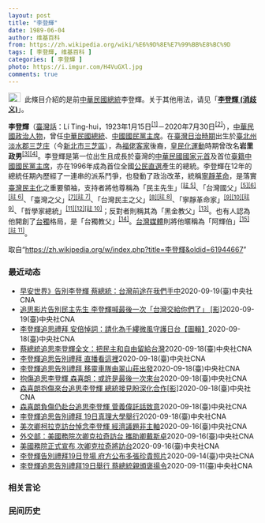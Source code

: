 ```yaml
---
layout: post
title: "李登輝"
date: 1989-06-04
author: 维基百科
from: https://zh.wikipedia.org/wiki/%E6%9D%8E%E7%99%BB%E8%BC%9D
tags: [ 李登輝, 维基百科 ]
categories: [ 李登輝 ]
photo: https://i.imgur.com/H4VuGXl.jpg
comments: true
---
```

<div class="mw-parser-output"><div role="note" class="hatnote navigation-not-searchable"><a href="/wiki/Wikipedia:%E6%B6%88%E6%AD%A7%E4%B9%89" title="Wikipedia:消歧义"><img alt="Disambig gray.svg" src="//upload.wikimedia.org/wikipedia/commons/thumb/5/5f/Disambig_gray.svg/25px-Disambig_gray.svg.png" decoding="async" width="25" height="19" srcset="//upload.wikimedia.org/wikipedia/commons/thumb/5/5f/Disambig_gray.svg/38px-Disambig_gray.svg.png 1.5x, //upload.wikimedia.org/wikipedia/commons/thumb/5/5f/Disambig_gray.svg/50px-Disambig_gray.svg.png 2x" data-file-width="220" data-file-height="168"></a>&nbsp;&nbsp;此條目介紹的是前<a href="/wiki/%E4%B8%AD%E8%8F%AF%E6%B0%91%E5%9C%8B%E7%B8%BD%E7%B5%B1" title="中華民國總統">中華民國總統</a>李登輝。关于其他用法，请见「<b><a href="/wiki/%E6%9D%8E%E7%99%BB%E8%BC%9D_(%E6%B6%88%E6%AD%A7%E7%BE%A9)" class="mw-redirect" title="李登輝 (消歧義)">李登輝 (消歧义)</a></b>」。</div>
<div id="noteTA-ca0b4af5" class="noteTA"><div class="noteTA-local"><div data-noteta-code="zh-hant:臺; zh-hans:台;"></div><div data-noteta-code="zh-hant:臺灣; zh-hans:台湾;"></div><div data-noteta-code="zh:康乃尔; zh-cn:康奈尔; zh-tw:康乃爾;"></div><div data-noteta-code="zh-cn:钓鱼岛; zh-tw:釣魚臺; zh-hk:釣魚台"></div></div></div>

<p><b>李登輝</b>（<a href="/wiki/%E8%87%BA%E7%81%A3%E8%A9%B1" title="臺灣話">臺灣話</a>：<span lang="nan"><link rel="mw-deduplicated-inline-style" href="mw-data:TemplateStyles:r58929728"><span class="sans-serif"><span lang="nan">Lí Ting-hui</span></span></span>，1923年1月15日<sup id="cite_ref-5" class="reference"><a href="#cite_note-5">[1]</a></sup>－2020年7月30日<sup id="cite_ref-逝世_6-0" class="reference"><a href="#cite_note-逝世-6">[2]</a></sup>），<a href="/wiki/%E4%B8%AD%E8%8F%AF%E6%B0%91%E5%9C%8B" title="中華民國">中華民國</a><a href="/wiki/%E6%94%BF%E6%B2%BB%E4%BA%BA%E7%89%A9" title="政治人物">政治人物</a>，曾任<a href="/wiki/%E4%B8%AD%E8%8F%AF%E6%B0%91%E5%9C%8B%E7%B8%BD%E7%B5%B1" title="中華民國總統">中華民國總統</a>、<a href="/wiki/%E4%B8%AD%E5%9C%8B%E5%9C%8B%E6%B0%91%E9%BB%A8%E4%B8%BB%E5%B8%AD" title="中國國民黨主席">中國國民黨主席</a>。在<a href="/wiki/%E8%87%BA%E7%81%A3%E6%97%A5%E6%B2%BB%E6%99%82%E6%9C%9F" class="mw-redirect" title="臺灣日治時期">臺灣日治時期</a>出生於<a href="/wiki/%E8%87%BA%E5%8C%97%E5%B7%9E" title="臺北州">臺北州</a><a href="/wiki/%E6%B7%A1%E6%B0%B4%E9%83%A1" title="淡水郡">淡水郡</a><a href="/wiki/%E4%B8%89%E8%8A%9D%E5%BA%84" title="三芝庄">三芝庄</a>（今<a href="/wiki/%E6%96%B0%E5%8C%97%E5%B8%82" title="新北市">新北市</a><a href="/wiki/%E4%B8%89%E8%8A%9D%E5%8D%80" title="三芝區">三芝區</a>），為<a href="/wiki/%E7%A6%8F%E4%BD%AC%E5%AE%A2" title="福佬客">福佬客家</a>後裔，<a href="/wiki/%E7%9A%87%E6%B0%91%E5%8C%96%E9%81%8B%E5%8B%95" title="皇民化運動">皇民化運動</a>時期曾改名<b>岩里政男</b><sup id="cite_ref-7" class="reference"><a href="#cite_note-7">[3]</a></sup><sup id="cite_ref-8" class="reference"><a href="#cite_note-8">[4]</a></sup>。李登輝是第一位出生且成長於臺灣的<a href="/wiki/%E4%B8%AD%E8%8F%AF%E6%B0%91%E5%9C%8B%E5%9C%8B%E5%AE%B6%E5%85%83%E9%A6%96" class="mw-redirect" title="中華民國國家元首">中華民國國家元首</a>及首位<a href="/wiki/%E5%8F%B0%E7%81%A3%E6%9C%AC%E7%9C%81%E4%BA%BA" class="mw-redirect" title="台灣本省人">臺籍</a><a href="/wiki/%E4%B8%AD%E5%9C%8B%E5%9C%8B%E6%B0%91%E9%BB%A8%E4%B8%BB%E5%B8%AD" title="中國國民黨主席">中國國民黨主席</a>，亦在1996年成為首位全國<a href="/wiki/1996%E5%B9%B4%E4%B8%AD%E8%8F%AF%E6%B0%91%E5%9C%8B%E7%B8%BD%E7%B5%B1%E9%81%B8%E8%88%89" title="1996年中華民國總統選舉">公民直選</a>產生的總統。李登輝在12年的總統任期內歷經了一連串的派系鬥爭，也發動了政治改革，統稱<a href="/wiki/%E5%AF%A7%E9%9D%9C%E9%9D%A9%E5%91%BD" title="寧靜革命">寧靜革命</a>，是落實<a href="/wiki/%E8%87%BA%E7%81%A3%E6%B0%91%E4%B8%BB%E5%8C%96" title="臺灣民主化">臺灣民主化</a>之重要領袖，支持者將他尊稱為「民主先生」<span id="noteTag-cite_ref-sup"><sup id="cite_ref-9" class="reference"><a href="#cite_note-9">[註 5]</a></sup></span>、「台灣國父」<sup id="cite_ref-10" class="reference"><a href="#cite_note-10">[5]</a></sup><sup id="cite_ref-11" class="reference"><a href="#cite_note-11">[6]</a></sup><span id="noteTag-cite_ref-sup"><sup id="cite_ref-12" class="reference"><a href="#cite_note-12">[註 6]</a></sup></span>、「臺灣之父」<sup id="cite_ref-13" class="reference"><a href="#cite_note-13">[7]</a></sup><span id="noteTag-cite_ref-sup"><sup id="cite_ref-14" class="reference"><a href="#cite_note-14">[註 7]</a></sup></span>、「台灣民主之父」<sup id="cite_ref-15" class="reference"><a href="#cite_note-15">[8]</a></sup><span id="noteTag-cite_ref-sup"><sup id="cite_ref-16" class="reference"><a href="#cite_note-16">[註 8]</a></sup></span>、「寧靜革命家」<sup id="cite_ref-17" class="reference"><a href="#cite_note-17">[9]</a></sup><sup id="cite_ref-18" class="reference"><a href="#cite_note-18">[10]</a></sup><span id="noteTag-cite_ref-sup"><sup id="cite_ref-19" class="reference"><a href="#cite_note-19">[註 9]</a></sup></span>、「哲學家總統」<sup id="cite_ref-20" class="reference"><a href="#cite_note-20">[11]</a></sup><sup id="cite_ref-三則近身_21-0" class="reference"><a href="#cite_note-三則近身-21">[12]</a></sup><span id="noteTag-cite_ref-sup"><sup id="cite_ref-22" class="reference"><a href="#cite_note-22">[註 10]</a></sup></span>；反對者則稱其為「黑金教父」<sup id="cite_ref-23" class="reference"><a href="#cite_note-23">[13]</a></sup>。也有人認為他開創了<a href="/wiki/%E5%8F%B0%E7%81%A3%E7%8D%A8%E7%AB%8B%E9%81%8B%E5%8B%95" title="台灣獨立運動">台獨</a>格局，是「台獨教父」<sup id="cite_ref-24" class="reference"><a href="#cite_note-24">[14]</a></sup>。<a href="/wiki/%E5%8F%B0%E7%81%A3%E5%AA%92%E9%AB%94" title="台灣媒體">台灣媒體</a>則將他暱稱為「阿輝伯」<sup id="cite_ref-25" class="reference"><a href="#cite_note-25">[15]</a></sup><span id="noteTag-cite_ref-sup"><sup id="cite_ref-26" class="reference"><a href="#cite_note-26">[註 11]</a></sup></span>。
</p>
</div><noscript><img src="//zh.wikipedia.org/wiki/Special:CentralAutoLogin/start?type=1x1" alt="" title="" width="1" height="1" style="border: none; position: absolute;"></noscript>
<div class="printfooter">取自“<a dir="ltr" href="https://zh.wikipedia.org/w/index.php?title=李登輝&amp;oldid=61944667">https://zh.wikipedia.org/w/index.php?title=李登輝&amp;oldid=61944667</a>”</div><div id="recent-news"><h3>最近动态</h3><ul><li><a href="https://nodebe4.github.io/waimei/2020-09-19/%E6%97%A9%E5%AE%89%E4%B8%96%E7%95%8C-%E5%91%8A%E5%88%A5%E6%9D%8E%E7%99%BB%E8%BC%9D-%E8%94%A1%E7%B8%BD%E7%B5%B1-%E5%8F%B0%E7%81%A3%E5%89%8D%E9%80%94%E5%9C%A8%E6%88%91%E5%80%91%E6%89%8B%E4%B8%AD" title="早安世界》告別李登輝 蔡總統：台灣前途在我們手中—— 故前總統李登輝19日追思禮拜中播放的影片，結語是2012年李登輝出院不久在總統選舉前夕為蔡英文站台助選的談話。他當時對群眾的話「拜託，台灣要...">早安世界》告別李登輝 蔡總統：台灣前途在我們手中</a><time>2020-09-19</time><a class="tag">(臺)中央社CNA</a></li>
<li><a href="https://nodebe4.github.io/waimei/2020-09-19/%E8%BF%BD%E6%80%9D%E5%BD%B1%E7%89%87%E5%91%8A%E5%88%A5%E6%B0%91%E4%B8%BB%E5%85%88%E7%94%9F-%E6%9D%8E%E7%99%BB%E8%BC%9D%E5%96%8A%E6%9C%80%E5%BE%8C%E4%B8%80%E6%AC%A1-%E5%8F%B0%E7%81%A3%E4%BA%A4%E7%B5%A6%E4%BD%A0%E5%80%91%E4%BA%86-%E5%BD%B1" title="追思影片告別民主先生 李登輝喊最後一次「台灣交給你們了」 [影]—— 前總統李登輝19日追思禮拜播放追思影片，結語是2012年李登輝剛出院、出席蔡英文選前之夜助選談話，他對群眾一句「拜託，台灣要...">追思影片告別民主先生 李登輝喊最後一次「台灣交給你們了」 [影]</a><time>2020-09-19</time><a class="tag">(臺)中央社CNA</a></li>
<li><a href="https://nodebe4.github.io/waimei/2020-09-18/%E6%9D%8E%E7%99%BB%E8%BC%9D%E8%BF%BD%E6%80%9D%E7%A6%AE%E6%8B%9C-%E5%AE%89%E5%80%8D%E6%82%BC%E8%A9%9E-%E8%AB%8B%E5%8C%96%E7%82%BA%E5%8D%83%E7%B8%B7%E5%BE%AE%E9%A2%A8%E5%AE%88%E8%AD%B7%E6%97%A5%E5%8F%B0-%E5%9C%96%E8%BC%AF" title="李登輝追思禮拜 安倍悼詞：請化為千縷微風守護日台【圖輯】—— 前總統李登輝追思告別禮拜19日在淡水真理大學大禮拜堂舉行，按照基督教禮拜程序進行，並由副總統賴清德（後左）率五院院長進行慰靈暨覆蓋國...">李登輝追思禮拜 安倍悼詞：請化為千縷微風守護日台【圖輯】</a><time>2020-09-18</time><a class="tag">(臺)中央社CNA</a></li>
<li><a href="https://nodebe4.github.io/waimei/2020-09-18/%E8%94%A1%E7%B8%BD%E7%B5%B1%E8%BF%BD%E6%80%9D%E6%9D%8E%E7%99%BB%E8%BC%9D%E5%85%A8%E6%96%87-%E6%8A%8A%E6%B0%91%E4%B8%BB%E5%92%8C%E8%87%AA%E7%94%B1%E7%95%99%E7%B5%A6%E5%8F%B0%E7%81%A3" title="蔡總統追思李登輝全文：把民主和自由留給台灣—— 前總統李登輝的追思告別禮拜19日上午舉行，總統蔡英文在追思文提到，雖然李登輝已離世，但他把民主和自由留給台灣，這樣的精神將會引領一代又一代的台灣人...">蔡總統追思李登輝全文：把民主和自由留給台灣</a><time>2020-09-18</time><a class="tag">(臺)中央社CNA</a></li>
<li><a href="https://nodebe4.github.io/waimei/2020-09-18/%E6%9D%8E%E7%99%BB%E8%BC%9D%E8%BF%BD%E6%80%9D%E5%91%8A%E5%88%A5%E7%A6%AE%E6%8B%9C-%E7%9B%B4%E6%92%AD%E7%9C%8B%E9%80%99%E8%A3%A1" title="李登輝追思告別禮拜 直播看這裡—— 李登輝7月30日辭世，享耆壽98歲，追思告別禮拜19日上午9時30分在真理大學大禮拜堂舉行。（圖取自presidentialoffice YouTube頻道網...">李登輝追思告別禮拜 直播看這裡</a><time>2020-09-18</time><a class="tag">(臺)中央社CNA</a></li>
<li><a href="https://nodebe4.github.io/waimei/2020-09-18/%E6%9D%8E%E7%99%BB%E8%BC%9D%E8%BF%BD%E6%80%9D%E5%91%8A%E5%88%A5%E7%A6%AE%E6%8B%9C-%E7%A7%BB%E9%9D%88%E8%BB%8A%E9%9A%8A%E7%94%B1%E7%BF%A0%E5%B1%B1%E8%8E%8A%E5%87%BA%E7%99%BC" title="李登輝追思告別禮拜 移靈車隊由翠山莊出發—— 前總統李登輝追思告別禮拜19日在淡水真理大學大禮拜堂舉行。圖為台北賓館追思會。（中央社檔案照片） （中央社記者林育瑄台北19日電）前總統李登輝追思告...">李登輝追思告別禮拜 移靈車隊由翠山莊出發</a><time>2020-09-18</time><a class="tag">(臺)中央社CNA</a></li>
<li><a href="https://nodebe4.github.io/waimei/2020-09-18/%E6%8A%B1%E5%82%B7%E8%BF%BD%E6%80%9D%E6%9D%8E%E7%99%BB%E8%BC%9D-%E6%A3%AE%E5%96%9C%E6%9C%97-%E6%88%96%E8%A8%B1%E6%98%AF%E6%9C%80%E5%BE%8C%E4%B8%80%E6%AC%A1%E4%BE%86%E5%8F%B0" title="抱傷追思李登輝 森喜朗：或許是最後一次來台—— 前日本首相森喜朗（圖）18日率團訪台，19日將出席故總統李登輝追思告別禮拜。原本就有宿疾的森喜朗日前在家摔傷，但仍堅持赴台，表達對李登輝的尊敬。中...">抱傷追思李登輝 森喜朗：或許是最後一次來台</a><time>2020-09-18</time><a class="tag">(臺)中央社CNA</a></li>
<li><a href="https://nodebe4.github.io/waimei/2020-09-18/%E6%A3%AE%E5%96%9C%E6%9C%97%E6%8A%B1%E5%82%B7%E4%BE%86%E5%8F%B0%E8%BF%BD%E6%80%9D%E6%9D%8E%E7%99%BB%E8%BC%9D-%E7%B8%BD%E7%B5%B1%E6%8E%A5%E8%A6%8B%E7%9B%BC%E6%B7%B1%E5%8C%96%E5%90%88%E4%BD%9C-%E5%BD%B1" title="森喜朗抱傷來台追思李登輝 總統接見盼深化合作[影]—— 總統蔡英文（右）18日傍晚在總統府接見日本前首相森喜朗（左），蔡總統表示，日本首相菅義偉日前上任，過去幾年台日友好夥伴關係，不管民間或官方...">森喜朗抱傷來台追思李登輝 總統接見盼深化合作[影]</a><time>2020-09-18</time><a class="tag">(臺)中央社CNA</a></li>
<li><a href="https://nodebe4.github.io/waimei/2020-09-18/%E6%A3%AE%E5%96%9C%E6%9C%97%E8%B2%A0%E5%82%B7%E4%BB%8D%E8%B5%B4%E5%8F%B0%E8%BF%BD%E6%80%9D%E6%9D%8E%E7%99%BB%E8%BC%9D-%E8%8F%85%E7%BE%A9%E5%81%89%E8%A8%97%E8%A9%B1%E8%87%B4%E6%84%8F" title="森喜朗負傷仍赴台追思李登輝 菅義偉託話致意—— 日本前首相森喜朗（前排右一）18日率團搭專機訪台，19日將出席前總統李登輝的告別追思禮拜。原本就有宿疾的森喜朗日前在家摔傷，但仍堅持赴台，表達對李...">森喜朗負傷仍赴台追思李登輝 菅義偉託話致意</a><time>2020-09-18</time><a class="tag">(臺)中央社CNA</a></li>
<li><a href="https://nodebe4.github.io/waimei/2020-09-18/%E6%9D%8E%E7%99%BB%E8%BC%9D%E8%BF%BD%E6%80%9D%E5%91%8A%E5%88%A5%E7%A6%AE%E6%8B%9C-19%E6%97%A5%E7%9C%9F%E7%90%86%E5%A4%A7%E5%AD%B8%E8%88%89%E8%A1%8C" title="李登輝追思告別禮拜 19日真理大學舉行—— 前總統李登輝7月30日辭世，追思告別禮拜19日將在新北市淡水區舉行，18日進行預演，模擬車隊行經淡江中學時，校方代表獻花致意等。中央社記者鄭清元攝　1...">李登輝追思告別禮拜  19日真理大學舉行</a><time>2020-09-18</time><a class="tag">(臺)中央社CNA</a></li>
<li><a href="https://nodebe4.github.io/waimei/2020-09-16/%E7%BE%8E%E6%AC%A1%E5%8D%BF%E6%9F%AF%E6%8B%89%E5%85%8B%E8%A8%AA%E5%8F%B0%E6%82%BC%E5%BF%B5%E6%9D%8E%E7%99%BB%E8%BC%9D-%E7%B6%93%E6%BF%9F%E8%AD%B0%E9%A1%8C%E9%9D%9E%E4%B8%BB%E8%BB%B8" title="美次卿柯拉克訪台悼念李登輝 經濟議題非主軸—— 美國國務次卿柯拉克（圖）即將訪台。知情人士表示，柯拉克此行主要目的是悼念前總統李登輝，經濟議題雖非主軸，但雙方仍會就美台經濟交換意見。（圖取自fa...">美次卿柯拉克訪台悼念李登輝 經濟議題非主軸</a><time>2020-09-16</time><a class="tag">(臺)中央社CNA</a></li>
<li><a href="https://nodebe4.github.io/waimei/2020-09-16/%E5%A4%96%E4%BA%A4%E9%83%A8-%E7%BE%8E%E5%9C%8B%E5%8B%99%E9%99%A2%E6%AC%A1%E5%8D%BF%E5%85%8B%E6%8B%89%E5%A5%87%E8%A8%AA%E5%8F%B0-%E6%94%9C%E5%8A%A9%E5%8D%BF%E6%88%B4%E6%96%AF%E5%8D%93" title="外交部：美國務院次卿克拉奇訪台 攜助卿戴斯卓—— 外交部指出，美國國務次卿克拉奇（左）17至19日在台期間將與總統蔡英文及其他政府高層互動，並與民主、人權暨勞工局助卿戴斯卓（右）出席前總統李登輝...">外交部：美國務院次卿克拉奇訪台 攜助卿戴斯卓</a><time>2020-09-16</time><a class="tag">(臺)中央社CNA</a></li>
<li><a href="https://nodebe4.github.io/waimei/2020-09-16/%E7%BE%8E%E5%9C%8B%E5%8B%99%E9%99%A2%E6%AD%A3%E5%BC%8F%E5%AE%A3%E5%B8%83-%E6%AC%A1%E5%8D%BF%E5%85%8B%E6%8B%89%E5%A5%87%E5%B0%87%E8%A8%AA%E5%8F%B0" title="美國務院正式宣布 次卿克拉奇將訪台—— 美國國務院16日正式宣布，次卿克拉奇（圖）將訪問台灣，參加19日前總統李登輝告別式。（圖取自facebook.com/keithkrach） （中央社記者...">美國務院正式宣布 次卿克拉奇將訪台</a><time>2020-09-16</time><a class="tag">(臺)中央社CNA</a></li>
<li><a href="https://nodebe4.github.io/waimei/2020-09-14/%E6%9D%8E%E7%99%BB%E8%BC%9D%E5%91%8A%E5%88%A5%E7%A6%AE%E6%8B%9C19%E6%97%A5%E7%99%BB%E5%A0%B4-%E5%BA%9C%E6%96%B9%E5%85%AC%E5%B8%83%E5%A4%9A%E5%BC%B5%E7%8F%8D%E8%B2%B4%E7%85%A7%E7%89%87" title="李登輝告別禮拜19日登場 府方公布多張珍貴照片—— 總統府官網以「李前總統登輝先生的生命之旅與臺灣民主之路」為題，發布許多珍貴照片，圖為1978年市長任內全家合影。（總統府提供）中央社記者葉素萍...">李登輝告別禮拜19日登場 府方公布多張珍貴照片</a><time>2020-09-14</time><a class="tag">(臺)中央社CNA</a></li>
<li><a href="https://nodebe4.github.io/waimei/2020-09-11/%E6%9D%8E%E7%99%BB%E8%BC%9D%E8%BF%BD%E6%80%9D%E5%91%8A%E5%88%A5%E7%A6%AE%E6%8B%9C19%E6%97%A5%E8%88%89%E8%A1%8C-%E8%94%A1%E7%B8%BD%E7%B5%B1%E8%A6%AA%E9%A0%92%E8%A4%92%E6%8F%9A%E4%BB%A4" title="李登輝追思告別禮拜19日舉行 蔡總統親頒褒揚令—— （中央社記者溫貴香台北11日電）總統府今天表示，故總統李登輝追思告別禮拜19日舉行，總統蔡英文將親自頒贈褒揚令，副總統賴清德率五院院長進行慰靈...">李登輝追思告別禮拜19日舉行 蔡總統親頒褒揚令</a><time>2020-09-11</time><a class="tag">(臺)中央社CNA</a></li>
</ul></div><div id="open-opinion"><h3>相关言论</h3><ul></ul></div><div id="mjls-record"><h3>民间历史</h3><ul></ul></div>